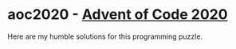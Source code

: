 # aoc2020 - [Advent of Code 2020](https://adventofcode.com/2020/about)

Here are my humble solutions for this programming puzzle.
